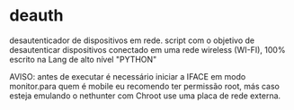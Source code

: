 # deauth
desautenticador de dispositivos em rede.
script com o objetivo de desautenticar dispositivos conectado em uma rede wireless (WI-FI), 100% escrito na Lang de alto nível "PYTHON"





AVISO:
antes de executar é necessário iniciar a IFACE
em modo monitor.para quem é mobile 
eu recomendo ter permissão root, más caso esteja emulando o nethunter
com Chroot use uma placa de rede externa.
